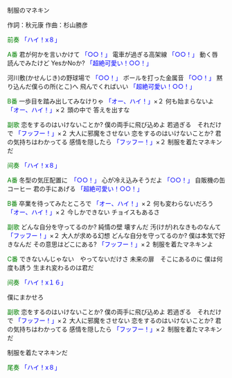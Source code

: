 制服のマネキン

作詞：秋元康
作曲：杉山勝彦

<font color=green>前奏</font>
<font color=blue>「ハイ！x８」</font> 

<font color=green>A番</font>
君が何かを言いかけて <font color=blue>「○○！」</font> 
電車が過ぎる高架線 <font color=blue>「○○！」</font> 
動く唇　読んでみたけど
YesかNoか? <font color=blue>「超絶可愛い！○○！」</font> 

河川敷(かせんじき)の野球場で <font color=blue>「○○！」</font> 
ボールを打った金属音 <font color=blue>「○○！」</font> 
黙り込んだ僕らの所(とこ)へ
飛んでくればいい <font color=blue>「超絶可愛い！○○！」</font> 

<font color=green>B番</font>
一歩目を踏み出してみなけりゃ <font color=blue>「オー、ハイ！」</font>×２ 
何も始まらないよ <font color=blue>「オー、ハイ！」</font>×２
頭の中で
答えを出すな

<font color=green>副歌</font>
恋をするのはいけないことか?
僕の両手に飛び込めよ
若過ぎる　それだけで <font color=blue>「フッフー！」</font>×２
大人に邪魔をさせない
恋をするのはいけないことか?
君の気持ちはわかってる
感情を隠したら <font color=blue>「フッフー！」</font>×２ 
制服を着たマネキンだ

<font color=green>间奏</font>
<font color=blue>「ハイ！x８」</font> 

<font color=green>A番</font>
冬型の気圧配置に　<font color=blue>「○○！」</font>
心が冷え込みそうだよ <font color=blue>「○○！」</font> 
自販機の缶コーヒー
君の手にあげる <font color=blue>「超絶可愛い！○○！」</font> 

<font color=green>B番</font>
卒業を待ってみたところで <font color=blue>「オー、ハイ！」</font>×２
何も変わらないだろう <font color=blue>「オー、ハイ！」</font>×２
今しかできない
チョイスもあるさ

<font color=green>副歌</font>
どんな自分を守ってるのか? 
純情の壁 壊すんだ
汚(けが)れなきものなんて <font color=blue>「フッフー！」</font>×２
大人が求める幻想
どんな自分を守ってるのか?
僕は本気で好きなんだ
その意思はどこにある? <font color=blue>「フッフー！」</font>×２
制服を着たマネキンよ

<font color=green>C番</font>
できないんじゃない　やってないだけさ
未来の扉　そこにあるのに
僕は何度も誘う
生まれ変わるのは君だ

<font color=green>间奏</font>
<font color=blue>「ハイ！x１６」</font> 

僕にまかせろ

<font color=green>副歌</font>
恋をするのはいけないことか?
僕の両手に飛び込めよ
若過ぎる　それだけで <font color=blue>「フッフー！」</font>×２
大人に邪魔をさせない
恋をするのはいけないことか?
君の気持ちはわかってる
感情を隠したら  <font color=blue>「フッフー！」</font>×２
制服を着たマネキンだ

制服を着たマネキンだ

<font color=green>尾奏</font>
<font color=blue>「ハイ！x８」</font> 

